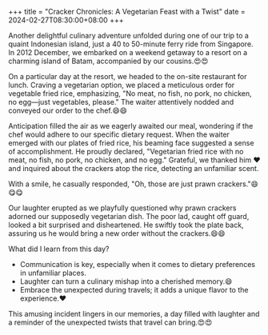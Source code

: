 +++
title = "Cracker Chronicles: A Vegetarian Feast with a Twist"
date = 2024-02-27T08:30:00+08:00
+++



Another delightful culinary adventure unfolded during one of our trip to a quaint Indonesian island, just a 40 to 50-minute ferry ride from Singapore. In 2012 December, we embarked on a weekend getaway to a resort on a charming island of Batam, accompanied by our cousins.😍😍

On a particular day at the resort, we headed to the on-site restaurant for lunch. Craving a vegetarian option, we placed a meticulous order for vegetable fried rice, emphasizing, "No meat, no fish, no pork, no chicken, no egg—just vegetables, please." The waiter attentively nodded and conveyed our order to the chef.😄😄

Anticipation filled the air as we eagerly awaited our meal, wondering if the chef would adhere to our specific dietary request. When the waiter emerged with our plates of fried rice, his beaming face suggested a sense of accomplishment. He proudly declared, "Vegetarian fried rice with no meat, no fish, no pork, no chicken, and no egg." Grateful, we thanked him ❤️ and inquired about the crackers atop the rice, detecting an unfamiliar scent.

With a smile, he casually responded, "Oh, those are just prawn crackers."😄😋😋

Our laughter erupted as we playfully questioned why prawn crackers adorned our supposedly vegetarian dish. The poor lad, caught off guard, looked a bit surprised and disheartened. He swiftly took the plate back, assuring us he would bring a new order without the crackers.😄😄


What did I learn from this day?

- Communication is key, especially when it comes to dietary preferences in unfamiliar places.
- Laughter can turn a culinary mishap into a cherished memory.😄
- Embrace the unexpected during travels; it adds a unique flavor to the experience.❤️

This amusing incident lingers in our memories, a day filled with laughter and a reminder of the unexpected twists that travel can bring.😍😍



